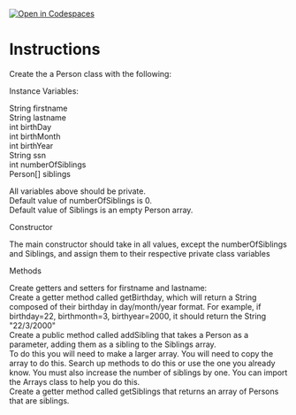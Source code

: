 [![Open in Codespaces](https://classroom.github.com/assets/launch-codespace-2972f46106e565e64193e422d61a12cf1da4916b45550586e14ef0a7c637dd04.svg)](https://classroom.github.com/open-in-codespaces?assignment_repo_id=19436900)
# Instructions  


Create the a Person class with the following:

Instance Variables:

String firstname</br>
String lastname</br>
int birthDay</br>
int birthMonth</br>
int birthYear</br>
String ssn</br>
int numberOfSiblings</br>
Person[] siblings</br>

All variables above should be private.</br>
Default value of numberOfSiblings is 0.</br>
Default value of Siblings is an empty Person array.</br>

Constructor

The main constructor should take in all values, except the numberOfSiblings and Siblings, and assign them to their respective private class variables

Methods

Create getters and setters for firstname and lastname:</br>
Create a getter method called getBirthday, which will return a String composed of their birthday in day/month/year format. For example, if birthday=22, birthmonth=3, birthyear=2000, it should return the String "22/3/2000"</br>
Create a public method called addSibling that takes a Person as a parameter, adding them as a sibling to the Siblings array.</br>
To do this you will need to make a larger array. You will need to copy the array to do this. Search up methods to do this or use the one you already know. You must also increase the number of siblings by one.  You can import the Arrays class to help you do this.</br>
Create a getter method called getSiblings that returns an array of Persons that are siblings.

  
